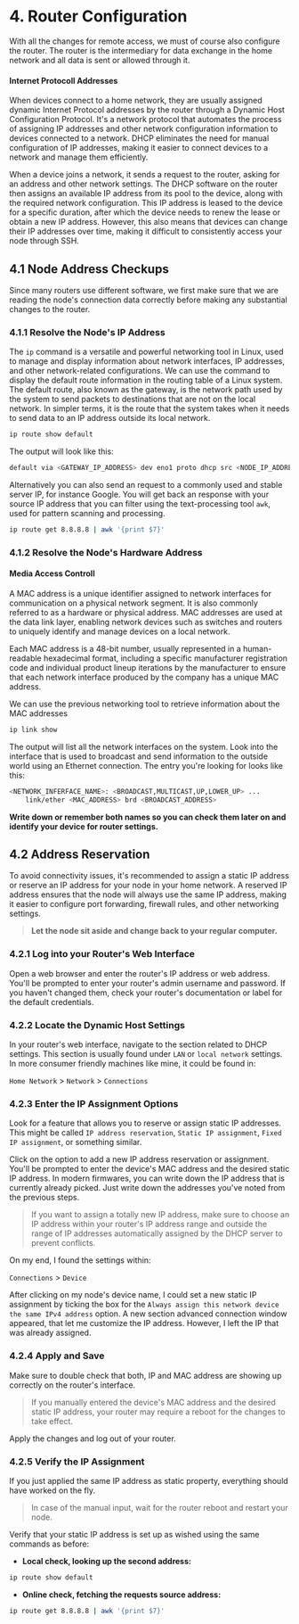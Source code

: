 # 4. Router Configuration

With all the changes for remote access, we must of course also configure the router. The router is the intermediary for data exchange in the home network and all data is sent or allowed through it.

#### Internet Protocoll Addresses

When devices connect to a home network, they are usually assigned dynamic Internet Protocol addresses by the router through a Dynamic Host Configuration Protocol. It's a network protocol that automates the process of assigning IP addresses and other network configuration information to devices connected to a network. DHCP eliminates the need for manual configuration of IP addresses, making it easier to connect devices to a network and manage them efficiently.

When a device joins a network, it sends a request to the router, asking for an address and other network settings. The DHCP software on the router then assigns an available IP address from its pool to the device, along with the required network configuration. This IP address is leased to the device for a specific duration, after which the device needs to renew the lease or obtain a new IP address. However, this also means that devices can change their IP addresses over time, making it difficult to consistently access your node through SSH.

## 4.1 Node Address Checkups

Since many routers use different software, we first make sure that we are reading the node's connection data correctly before making any substantial changes to the router.

### 4.1.1 Resolve the Node's IP Address

The `ip` command is a versatile and powerful networking tool in Linux, used to manage and display information about network interfaces, IP addresses, and other network-related configurations. We can use the command to display the default route information in the routing table of a Linux system. The default route, also known as the gateway, is the network path used by the system to send packets to destinations that are not on the local network. In simpler terms, it is the route that the system takes when it needs to send data to an IP address outside its local network.

```sh
ip route show default
```

The output will look like this:

```sh
default via <GATEWAY_IP_ADDRESS> dev eno1 proto dhcp src <NODE_IP_ADDRESS> metric <ROUTING_WEIGHT>
```

Alternatively you can also send an request to a commonly used and stable server IP, for instance Google. You will get back an response with your source IP address that you can filter using the text-processing tool `awk`, used for pattern scanning and processing.

```sh
ip route get 8.8.8.8 | awk '{print $7}'
```

### 4.1.2 Resolve the Node's Hardware Address

#### Media Access Controll

A MAC address is a unique identifier assigned to network interfaces for communication on a physical network segment. It is also commonly referred to as a hardware or physical address. MAC addresses are used at the data link layer, enabling network devices such as switches and routers to uniquely identify and manage devices on a local network.

Each MAC address is a 48-bit number, usually represented in a human-readable hexadecimal format, including a specific manufacturer registration code and individual product lineup iterations by the manufacturer to ensure that each network interface produced by the company has a unique MAC address.

We can use the previous networking tool to retrieve information about the MAC addresses

```sh
ip link show
```

The output will list all the network interfaces on the system. Look into the interface that is used to broadcast and send information to the outside world using an Ethernet connection. The entry you're looking for looks like this:

```sh
<NETWORK_INFERFACE_NAME>: <BROADCAST,MULTICAST,UP,LOWER_UP> ...
    link/ether <MAC_ADDRESS> brd <BROADCAST_ADDRESS>
```

**Write down or remember both names so you can check them later on and identify your device for router settings.**

## 4.2 Address Reservation

To avoid connectivity issues, it's recommended to assign a static IP address or reserve an IP address for your node in your home network. A reserved IP address ensures that the node will always use the same IP address, making it easier to configure port forwarding, firewall rules, and other networking settings.

> **Let the node sit aside and change back to your regular computer.**

### 4.2.1 Log into your Router's Web Interface

Open a web browser and enter the router's IP address or web address. You'll be prompted to enter your router's admin username and password. If you haven't changed them, check your router's documentation or label for the default credentials.

### 4.2.2 Locate the Dynamic Host Settings

In your router's web interface, navigate to the section related to DHCP settings. This section is usually found under `LAN` or `local network` settings. In more consumer friendly machines like mine, it could be found in:

`Home Network` > `Network` > `Connections`

### 4.2.3 Enter the IP Assignment Options

Look for a feature that allows you to reserve or assign static IP addresses. This might be called `IP address reservation`, `Static IP assignment`, `Fixed IP assignment`, or something similar.

Click on the option to add a new IP address reservation or assignment. You'll be prompted to enter the device's MAC address and the desired static IP address. In modern firmwares, you can write down the IP address that is currently already picked. Just write down the addresses you've noted from the previous steps.

> If you want to assign a totally new IP address, make sure to choose an IP address within your router's IP address range and outside the range of IP addresses automatically assigned by the DHCP server to prevent conflicts.

On my end, I found the settings within:

`Connections` > `Device`

After clicking on my node's device name, I could set a new static IP assignment by ticking the box for the `Always assign this network device the same IPv4 address` option. A new section advanced connection window appeared, that let me customize the IP address. However, I left the IP that was already assigned.

### 4.2.4 Apply and Save

Make sure to double check that both, IP and MAC address are showing up correctly on the router's interface.

> If you manually entered the device's MAC address and the desired static IP address, your router may require a reboot for the changes to take effect.

Apply the changes and log out of your router.

### 4.2.5 Verify the IP Assignment

If you just applied the same IP address as static property, everything should have worked on the fly.

> In case of the manual input, wait for the router reboot and restart your node.

Verify that your static IP address is set up as wished using the same commands as before:

- **Local check, looking up the second address:**

```sh
ip route show default
```

- **Online check, fetching the requests source address:**

```sh
ip route get 8.8.8.8 | awk '{print $7}'
```
